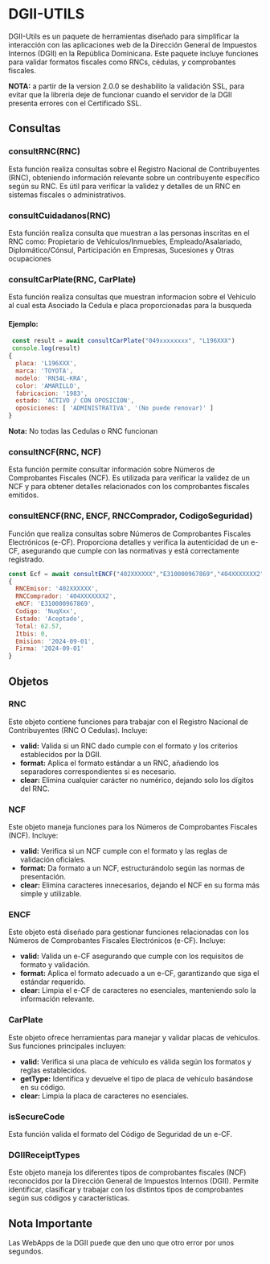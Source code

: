 # DGII-UTILS
DGII-Utils es un paquete de herramientas diseñado para simplificar la interacción con las aplicaciones web de la Dirección General de Impuestos Internos (DGII) en la República Dominicana. Este paquete incluye funciones para validar formatos fiscales como RNCs, cédulas, y comprobantes fiscales.

**NOTA:** a partir de la version 2.0.0 se deshabilito la validación SSL, para evitar que la libreria deje de funcionar cuando el servidor de la DGII presenta errores con el Certificado SSL.

## Consultas

### consultRNC(RNC)
Esta función realiza consultas sobre el Registro Nacional de Contribuyentes (RNC), obteniendo información relevante sobre un contribuyente específico según su RNC. Es útil para verificar la validez y detalles de un RNC en sistemas fiscales o administrativos.

### consultCuidadanos(RNC)
Esta función realiza consulta que muestran a las personas inscritas en el RNC como:  Propietario de Vehículos/Inmuebles, Empleado/Asalariado, Diplomático/Cónsul, Participación en Empresas, Sucesiones y Otras ocupaciones 

### consultCarPlate(RNC, CarPlate)
Esta función realiza consultas que muestran informacion sobre el Vehiculo al cual esta Asociado la Cedula e placa proporcionadas para la busqueda

#### Ejemplo:
```js
 const result = await consultCarPlate("049xxxxxxxx", "L196XXX")
 console.log(result)
{
  placa: 'L196XXX',
  marca: 'TOYOTA',
  modelo: 'RN34L-KRA',
  color: 'AMARILLO',
  fabricacion: '1983',
  estado: 'ACTIVO / CON OPOSICION',
  oposiciones: [ 'ADMINISTRATIVA', '(No puede renovar)' ]
}

```

**Nota:** No todas las Cedulas o RNC funcionan

### consultNCF(RNC, NCF)
Esta función permite consultar información sobre Números de Comprobantes Fiscales (NCF). Es utilizada para verificar la validez de un NCF y para obtener detalles relacionados con los comprobantes fiscales emitidos.

### consultENCF(RNC, ENCF, RNCComprador, CodigoSeguridad)
Función que realiza consultas sobre Números de Comprobantes Fiscales Electrónicos (e-CF). Proporciona detalles y verifica la autenticidad de un e-CF, asegurando que cumple con las normativas y está correctamente registrado.

```js
const Ecf = await consultENCF("402XXXXXX","E310000967869","404XXXXXXX2","NuqXxx")
{
  RNCEmisor: '402XXXXXX',
  RNCComprador: '404XXXXXXX2',
  eNCF: 'E310000967869',
  Codigo: 'NuqXxx',
  Estado: 'Aceptado',
  Total: 62.57,
  Itbis: 0,
  Emision: '2024-09-01',
  Firma: '2024-09-01'
}
```

## Objetos 

### RNC
Este objeto contiene funciones para trabajar con el Registro Nacional de Contribuyentes (RNC O Cedulas). Incluye:

- **valid:** Valida si un RNC dado cumple con el formato y los criterios establecidos por la DGII.
- **format:** Aplica el formato estándar a un RNC, añadiendo los separadores correspondientes si es necesario.
- **clear:** Elimina cualquier carácter no numérico, dejando solo los dígitos del RNC.

### NCF
Este objeto maneja funciones para los Números de Comprobantes Fiscales (NCF). Incluye:

- **valid:** Verifica si un NCF cumple con el formato y las reglas de validación oficiales.
- **format:** Da formato a un NCF, estructurándolo según las normas de presentación.
- **clear:** Elimina caracteres innecesarios, dejando el NCF en su forma más simple y utilizable.

### ENCF
Este objeto está diseñado para gestionar funciones relacionadas con los Números de Comprobantes Fiscales Electrónicos (e-CF). Incluye:

- **valid:** Valida un e-CF asegurando que cumple con los requisitos de formato y validación.
- **format:** Aplica el formato adecuado a un e-CF, garantizando que siga el estándar requerido.
- **clear:** Limpia el e-CF de caracteres no esenciales, manteniendo solo la información relevante.

### CarPlate 
Este objeto ofrece herramientas para manejar y validar placas de vehículos. Sus funciones principales incluyen:

- **valid:** Verifica si una placa de vehículo es válida según los formatos y reglas establecidos.
- **getType:** Identifica y devuelve el tipo de placa de vehículo basándose en su código.
- **clear:** Limpia la placa de caracteres no esenciales.

### isSecureCode
Esta función valida el formato del Código de Seguridad de un e-CF. 

### DGIIReceiptTypes
Este objeto maneja los diferentes tipos de comprobantes fiscales (NCF) reconocidos por la Dirección General de Impuestos Internos (DGII). Permite identificar, clasificar y trabajar con los distintos tipos de comprobantes según sus códigos y características.

## Nota Importante
Las WebApps de la DGII puede que den uno que otro error por unos segundos.
